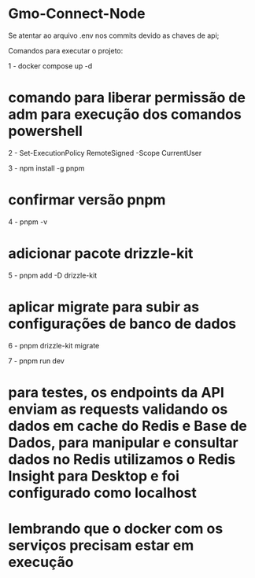 # Gmo-Connect-Node

Se atentar ao arquivo .env nos commits devido as chaves de api;

Comandos para executar o projeto:

1 - docker compose up -d

# comando para liberar permissão de adm para execução dos comandos powershell
2 - Set-ExecutionPolicy RemoteSigned -Scope CurrentUser

3 - npm install -g pnpm

# confirmar versão pnpm
4 - pnpm -v

# adicionar pacote drizzle-kit
5 - pnpm add -D drizzle-kit

# aplicar migrate para subir as configurações de banco de dados
6 - pnpm drizzle-kit migrate

7 - pnpm run dev

# para testes, os endpoints da API enviam as requests validando os dados em cache do Redis e Base de Dados, para manipular e consultar dados no Redis utilizamos o Redis Insight para Desktop e foi configurado como localhost

# lembrando que o docker com os serviços precisam estar em execução
